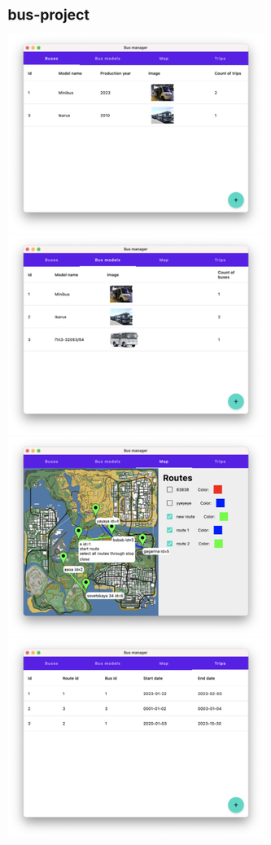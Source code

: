# bus-project
![image](img/buses.png)
![image](img/bus_models.png)
![image](img/map.png)
![image](img/trips.png)
